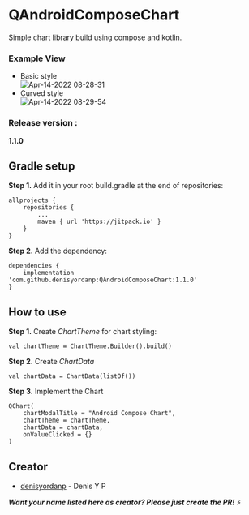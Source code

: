 # QAndroidComposeChart 
Simple chart library build using compose and kotlin.

### Example View

- Basic style\
![Apr-14-2022 08-28-31](https://user-images.githubusercontent.com/48426396/163296195-4c0c7a2f-440c-4f48-9e1e-6b68bcf7487d.gif)
- Curved style\
![Apr-14-2022 08-29-54](https://user-images.githubusercontent.com/48426396/163296300-feae3bef-4ea5-4457-89ed-c29133d1aa1a.gif)

### **Release version** : 
**1.1.0**

## Gradle setup

**Step 1.** Add it in your root build.gradle at the end of repositories:
```
allprojects {
    repositories {
        ...
        maven { url 'https://jitpack.io' }
    }
}
```

**Step 2.** Add the dependency:
```
dependencies {
	implementation 'com.github.denisyordanp:QAndroidComposeChart:1.1.0'
}
```

## How to use

**Step 1.** Create _ChartTheme_ for chart styling:
```
val chartTheme = ChartTheme.Builder().build()
```

**Step 2.** Create _ChartData_
```
val chartData = ChartData(listOf())
```

**Step 3.** Implement the Chart
```
QChart(
    chartModalTitle = "Android Compose Chart",
    chartTheme = chartTheme,
    chartData = chartData,
    onValueClicked = {}
)
```

## Creator
- [denisyordanp](https://github.com/denisyordanp) - Denis Y P

**_Want your name listed here as creator? Please just create the PR!_** :zap:
